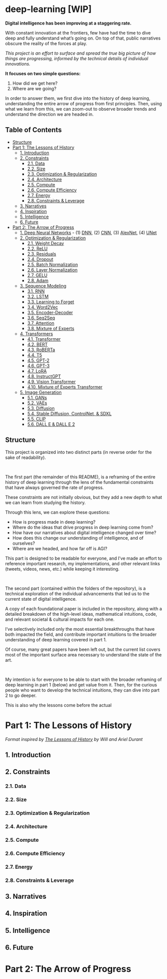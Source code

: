# deep-learning [WIP]

**Digital intelligence has been improving at a staggering rate.**

With constant innovation at the frontiers, few have had the time to dive deep and fully understand what’s going on. On top of that, public narratives obscure the reality of the forces at play.

_This project is an effort to surface and spread the true big picture of how things are progressing, informed by the technical details of individual innovations._

**It focuses on two simple questions:**

1. How did we get here?
2. Where are we going?

In order to answer them, we first dive into the history of deep learning, understanding the entire arrow of progress from first principles. Then, using what we learn from this, we can zoom-out to observe broader trends and understand the direction we are headed in.

## Table of Contents

- [Structure](#structure)
- [Part 1: The Lessons of History](#part-1-the-lessons-of-history)
  - [1. Introduction](#1-introduction)
  - [2. Constraints](#2-constraints)
    - [2.1. Data](#21-data)
    - [2.2. Size](#22-size)
    - [2.3. Optimization & Regularization](#23-optimization--regularization)
    - [2.4. Architecture](#24-architecture)
    - [2.5. Compute](#25-compute)
    - [2.6. Compute Efficiency](#26-compute-efficiency)
    - [2.7. Energy](#27-energy)
    - [2.8. Constraints & Leverage](#28-constraints--leverage)
  - [3. Narratives](#3-narratives)
  - [4. Inspiration](#4-inspiration)
  - [5. Intelligence](#5-intelligence)
  - [6. Future](#6-future)
- [Part 2: The Arrow of Progress](#part-2-the-arrow-of-progress)
  - [1. Deep Neural Networks](/01-deep-neural-networks/) - (1) [DNN](/01-deep-neural-networks/01-dnn/), (2) [CNN](/01-deep-neural-networks/02-cnn/), (3) [AlexNet](/01-deep-neural-networks/03-alex-net/), (4) [UNet](/01-deep-neural-networks/04-u-net/)
  - [2. Optimization & Regularization](/02-optimization-and-regularization/)
    - [2.1. Weight Decay](/02-optimization-and-regularization/01-weight-decay/)
    - [2.2. ReLU](/02-optimization-and-regularization/02-relu/)
    - [2.3. Residuals](/02-optimization-and-regularization/03-residuals/)
    - [2.4. Dropout](/02-optimization-and-regularization/04-dropout/)
    - [2.5. Batch Normalization](/02-optimization-and-regularization/05-batch-norm/)
    - [2.6. Layer Normalization](/02-optimization-and-regularization/06-layer-norm/)
    - [2.7. GELU](/02-optimization-and-regularization/07-gelu/)
    - [2.8. Adam](/02-optimization-and-regularization/08-adam/)
  - [3. Sequence Modeling](/03-sequence-modeling/)
    - [3.1. RNN](/03-sequence-modeling/01-rnn/)
    - [3.2. LSTM](/03-sequence-modeling/02-lstm/)
    - [3.3. Learning to Forget](/03-sequence-modeling/03-learning-to-forget/)
    - [3.4. Word2Vec](/03-sequence-modeling/04-word2vec/)
    - [3.5. Encoder-Decoder](/03-sequence-modeling/05-encoder-decoder/)
    - [3.6. Seq2Seq](/03-sequence-modeling/06-seq2seq/)
    - [3.7. Attention](/03-sequence-modeling/07-attention/)
    - [3.8. Mixture of Experts](/03-sequence-modeling/08-mixture-of-experts/)
  - [4. Transformers](/04-transformers/)
    - [4.1. Transformer](/04-transformers/01-transformer/)
    - [4.2. BERT](/04-transformers/02-bert/)
    - [4.3. RoBERTa](/04-transformers/03-roberta/)
    - [4.4. T5](/04-transformers/04-t5/)
    - [4.5. GPT-2](/04-transformers/05-gpt-2/)
    - [4.6. GPT-3](/04-transformers/06-gpt-3/)
    - [4.7. LoRA](/04-transformers/07-lora/)
    - [4.8. InstructGPT](/04-transformers/08-instruct-gpt/)
    - [4.9. Vision Transformer](/04-transformers/09-vision-transformer/)
    - [4.10. Mixture of Experts Transformer](/04-transformers/10-moe-transformer/)
  - [5. Image Generation](/05-image-generation/)
    - [5.1. GANs](/05-image-generation/01-gan/)
    - [5.2. VAEs](/05-image-generation/02-vae/)
    - [5.3. Diffusion](/05-image-generation/03-diffusion/)
    - [5.4. Stable Diffusion, ControlNet, & SDXL](/05-image-generation/04-stable-diffusion/)
    - [5.5. CLIP](/05-image-generation/05-clip/)
    - [5.6. DALL E & DALL E 2](/05-image-generation/06-dall-e/)

## Structure

This project is organized into two distinct parts (in reverse order for the sake of readability).

<br />

The first part (the remainder of this README), is a reframing of the entire history of deep learning through the lens of the fundamental constraints that have always governed the rate of progress.

These constraints are not initially obvious, but they add a new depth to what we can learn from studying the history.

Through this lens, we can explore these questions:

- How is progress made in deep learning?
- Where do the ideas that drive progress in deep learning come from?
- How have our narratives about digital intelligence changed over time?
- How does this change our understanding of intelligence, and of ourselves?
- Where are we headed, and how far off is AGI?

This part is designed to be readable for everyone, and I’ve made an effort to reference important research, my implementations, and other relevant links (tweets, videos, news, etc.) while keeping it interesting.

<br />

The second part (contained within the folders of the repository), is a technical exploration of the individual advancements that led us to the current state of digital intelligence.

A copy of each foundational paper is included in the repository, along with a detailed breakdown of the high-level ideas, mathematical intuitions, code, and relevant societal & cultural impacts for each one.

I’ve selectively included only the most essential breakthroughs that have both impacted the field, and contribute important intuitions to the broader understanding of deep learning covered in part 1.

Of course, many great papers have been left out, but the current list covers most of the important surface area necessary to understand the state of the art.

<br />

My intention is for everyone to be able to start with the broader reframing of deep learning in part 1 (below) and get value from it. Then, for the curious people who want to develop the technical intuitions, they can dive into part 2 to go deeper.

This is also why the lessons come before the actual

# Part 1: The Lessons of History

_Format inspired by [The Lessons of History](https://www.amazon.com/Lessons-History-Will-Durant/dp/143914995X) by Will and Ariel Durant_

## 1. Introduction

## 2. Constraints

### 2.1. Data

### 2.2. Size

### 2.3. Optimization & Regularization

### 2.4. Architecture

### 2.5. Compute

### 2.6. Compute Efficiency

### 2.7. Energy

### 2.8. Constraints & Leverage

## 3. Narratives

## 4. Inspiration

## 5. Intelligence

## 6. Future

# Part 2: The Arrow of Progress
